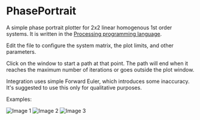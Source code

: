 # PhasePortrait
A simple phase portrait plotter for 2x2 linear homogenous 1st order systems.  It is written in the [Processing programming language](https://processing.org/).

Edit the file to configure the system matrix, the plot limits, and other parameters.

Click on the window to start a path at that point.  The path will end when it reaches the maximum number of iterations or goes outside the plot window.

Integration uses simple Forward Euler, which introduces some inaccuracy.  It's suggested to use this only for qualitative purposes.

Examples:

![Image 1](https://raw.github.com/kevinsa5/PhasePortrait/master/images/portrait_1.png)
![Image 2](https://raw.github.com/kevinsa5/PhasePortrait/master/images/portrait_2.png)
![Image 3](https://raw.github.com/kevinsa5/PhasePortrait/master/images/portrait_3.png)
